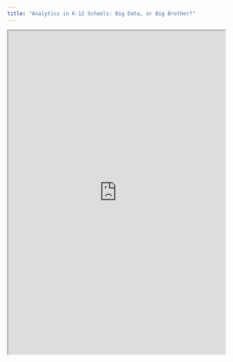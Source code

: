 ```yaml
---
title: "Analytics in K-12 Schools: Big Data, or Big Brother?"
---
```



<iframe height="750" width="100%" src="https://ewelton.github.io/ktest/wiki.html#Analytics%20in%20K-12%20Schools:%20Big%20Data,%20or%20Big%20Brother?"></iframe>
